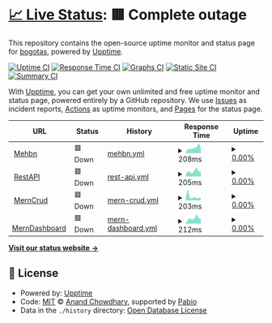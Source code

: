 # [📈 Live Status](https://bogotas.github.io/upptime): <!--live status--> **🟥 Complete outage**

This repository contains the open-source uptime monitor and status page for [bogotas](https://bogotas.github.io/upptime), powered by [Upptime](https://github.com/upptime/upptime).

[![Uptime CI](https://github.com/bogotas/upptime/workflows/Uptime%20CI/badge.svg)](https://github.com/bogotas/upptime/actions?query=workflow%3A%22Uptime+CI%22)
[![Response Time CI](https://github.com/bogotas/upptime/workflows/Response%20Time%20CI/badge.svg)](https://github.com/bogotas/upptime/actions?query=workflow%3A%22Response+Time+CI%22)
[![Graphs CI](https://github.com/bogotas/upptime/workflows/Graphs%20CI/badge.svg)](https://github.com/bogotas/upptime/actions?query=workflow%3A%22Graphs+CI%22)
[![Static Site CI](https://github.com/bogotas/upptime/workflows/Static%20Site%20CI/badge.svg)](https://github.com/bogotas/upptime/actions?query=workflow%3A%22Static+Site+CI%22)
[![Summary CI](https://github.com/bogotas/upptime/workflows/Summary%20CI/badge.svg)](https://github.com/bogotas/upptime/actions?query=workflow%3A%22Summary+CI%22)

With [Upptime](https://upptime.js.org), you can get your own unlimited and free uptime monitor and status page, powered entirely by a GitHub repository. We use [Issues](https://github.com/bogotas/upptime/issues) as incident reports, [Actions](https://github.com/bogotas/upptime/actions) as uptime monitors, and [Pages](https://bogotas.github.io/upptime) for the status page.

<!--start: status pages-->
<!-- This summary is generated by Upptime (https://github.com/upptime/upptime) -->
<!-- Do not edit this manually, your changes will be overwritten -->
<!-- prettier-ignore -->
| URL | Status | History | Response Time | Uptime |
| --- | ------ | ------- | ------------- | ------ |
| <img alt="" src="https://icons.duckduckgo.com/ip3/mehbn.onrender.com.ico" height="13"> [Mehbn](https://mehbn.onrender.com/db-status) | 🟥 Down | [mehbn.yml](https://github.com/atul-albatros/upptime/commits/HEAD/history/mehbn.yml) | <details><summary><img alt="Response time graph" src="./graphs/mehbn/response-time-week.png" height="20"> 208ms</summary><br><a href="https://bogotas.github.io/upptime/history/mehbn"><img alt="Response time 2837" src="https://img.shields.io/endpoint?url=https%3A%2F%2Fraw.githubusercontent.com%2Fatul-albatros%2Fupptime%2FHEAD%2Fapi%2Fmehbn%2Fresponse-time.json"></a><br><a href="https://bogotas.github.io/upptime/history/mehbn"><img alt="24-hour response time 129" src="https://img.shields.io/endpoint?url=https%3A%2F%2Fraw.githubusercontent.com%2Fatul-albatros%2Fupptime%2FHEAD%2Fapi%2Fmehbn%2Fresponse-time-day.json"></a><br><a href="https://bogotas.github.io/upptime/history/mehbn"><img alt="7-day response time 208" src="https://img.shields.io/endpoint?url=https%3A%2F%2Fraw.githubusercontent.com%2Fatul-albatros%2Fupptime%2FHEAD%2Fapi%2Fmehbn%2Fresponse-time-week.json"></a><br><a href="https://bogotas.github.io/upptime/history/mehbn"><img alt="30-day response time 2837" src="https://img.shields.io/endpoint?url=https%3A%2F%2Fraw.githubusercontent.com%2Fatul-albatros%2Fupptime%2FHEAD%2Fapi%2Fmehbn%2Fresponse-time-month.json"></a><br><a href="https://bogotas.github.io/upptime/history/mehbn"><img alt="1-year response time 2837" src="https://img.shields.io/endpoint?url=https%3A%2F%2Fraw.githubusercontent.com%2Fatul-albatros%2Fupptime%2FHEAD%2Fapi%2Fmehbn%2Fresponse-time-year.json"></a></details> | <details><summary><a href="https://bogotas.github.io/upptime/history/mehbn">0.00%</a></summary><a href="https://bogotas.github.io/upptime/history/mehbn"><img alt="All-time uptime 39.94%" src="https://img.shields.io/endpoint?url=https%3A%2F%2Fraw.githubusercontent.com%2Fatul-albatros%2Fupptime%2FHEAD%2Fapi%2Fmehbn%2Fuptime.json"></a><br><a href="https://bogotas.github.io/upptime/history/mehbn"><img alt="24-hour uptime 0.00%" src="https://img.shields.io/endpoint?url=https%3A%2F%2Fraw.githubusercontent.com%2Fatul-albatros%2Fupptime%2FHEAD%2Fapi%2Fmehbn%2Fuptime-day.json"></a><br><a href="https://bogotas.github.io/upptime/history/mehbn"><img alt="7-day uptime 0.00%" src="https://img.shields.io/endpoint?url=https%3A%2F%2Fraw.githubusercontent.com%2Fatul-albatros%2Fupptime%2FHEAD%2Fapi%2Fmehbn%2Fuptime-week.json"></a><br><a href="https://bogotas.github.io/upptime/history/mehbn"><img alt="30-day uptime 39.94%" src="https://img.shields.io/endpoint?url=https%3A%2F%2Fraw.githubusercontent.com%2Fatul-albatros%2Fupptime%2FHEAD%2Fapi%2Fmehbn%2Fuptime-month.json"></a><br><a href="https://bogotas.github.io/upptime/history/mehbn"><img alt="1-year uptime 39.94%" src="https://img.shields.io/endpoint?url=https%3A%2F%2Fraw.githubusercontent.com%2Fatul-albatros%2Fupptime%2FHEAD%2Fapi%2Fmehbn%2Fuptime-year.json"></a></details>
| <img alt="" src="https://icons.duckduckgo.com/ip3/restapi-sq94.onrender.com.ico" height="13"> [RestAPI](https://restapi-sq94.onrender.com/db-status) | 🟥 Down | [rest-api.yml](https://github.com/atul-albatros/upptime/commits/HEAD/history/rest-api.yml) | <details><summary><img alt="Response time graph" src="./graphs/rest-api/response-time-week.png" height="20"> 205ms</summary><br><a href="https://bogotas.github.io/upptime/history/rest-api"><img alt="Response time 2369" src="https://img.shields.io/endpoint?url=https%3A%2F%2Fraw.githubusercontent.com%2Fatul-albatros%2Fupptime%2FHEAD%2Fapi%2Frest-api%2Fresponse-time.json"></a><br><a href="https://bogotas.github.io/upptime/history/rest-api"><img alt="24-hour response time 160" src="https://img.shields.io/endpoint?url=https%3A%2F%2Fraw.githubusercontent.com%2Fatul-albatros%2Fupptime%2FHEAD%2Fapi%2Frest-api%2Fresponse-time-day.json"></a><br><a href="https://bogotas.github.io/upptime/history/rest-api"><img alt="7-day response time 205" src="https://img.shields.io/endpoint?url=https%3A%2F%2Fraw.githubusercontent.com%2Fatul-albatros%2Fupptime%2FHEAD%2Fapi%2Frest-api%2Fresponse-time-week.json"></a><br><a href="https://bogotas.github.io/upptime/history/rest-api"><img alt="30-day response time 2369" src="https://img.shields.io/endpoint?url=https%3A%2F%2Fraw.githubusercontent.com%2Fatul-albatros%2Fupptime%2FHEAD%2Fapi%2Frest-api%2Fresponse-time-month.json"></a><br><a href="https://bogotas.github.io/upptime/history/rest-api"><img alt="1-year response time 2369" src="https://img.shields.io/endpoint?url=https%3A%2F%2Fraw.githubusercontent.com%2Fatul-albatros%2Fupptime%2FHEAD%2Fapi%2Frest-api%2Fresponse-time-year.json"></a></details> | <details><summary><a href="https://bogotas.github.io/upptime/history/rest-api">0.00%</a></summary><a href="https://bogotas.github.io/upptime/history/rest-api"><img alt="All-time uptime 48.71%" src="https://img.shields.io/endpoint?url=https%3A%2F%2Fraw.githubusercontent.com%2Fatul-albatros%2Fupptime%2FHEAD%2Fapi%2Frest-api%2Fuptime.json"></a><br><a href="https://bogotas.github.io/upptime/history/rest-api"><img alt="24-hour uptime 0.00%" src="https://img.shields.io/endpoint?url=https%3A%2F%2Fraw.githubusercontent.com%2Fatul-albatros%2Fupptime%2FHEAD%2Fapi%2Frest-api%2Fuptime-day.json"></a><br><a href="https://bogotas.github.io/upptime/history/rest-api"><img alt="7-day uptime 0.00%" src="https://img.shields.io/endpoint?url=https%3A%2F%2Fraw.githubusercontent.com%2Fatul-albatros%2Fupptime%2FHEAD%2Fapi%2Frest-api%2Fuptime-week.json"></a><br><a href="https://bogotas.github.io/upptime/history/rest-api"><img alt="30-day uptime 48.71%" src="https://img.shields.io/endpoint?url=https%3A%2F%2Fraw.githubusercontent.com%2Fatul-albatros%2Fupptime%2FHEAD%2Fapi%2Frest-api%2Fuptime-month.json"></a><br><a href="https://bogotas.github.io/upptime/history/rest-api"><img alt="1-year uptime 48.71%" src="https://img.shields.io/endpoint?url=https%3A%2F%2Fraw.githubusercontent.com%2Fatul-albatros%2Fupptime%2FHEAD%2Fapi%2Frest-api%2Fuptime-year.json"></a></details>
| <img alt="" src="https://icons.duckduckgo.com/ip3/mern-crud-backend-es7b.onrender.com.ico" height="13"> [MernCrud](https://mern-crud-backend-es7b.onrender.com/db-status) | 🟥 Down | [mern-crud.yml](https://github.com/atul-albatros/upptime/commits/HEAD/history/mern-crud.yml) | <details><summary><img alt="Response time graph" src="./graphs/mern-crud/response-time-week.png" height="20"> 203ms</summary><br><a href="https://bogotas.github.io/upptime/history/mern-crud"><img alt="Response time 2199" src="https://img.shields.io/endpoint?url=https%3A%2F%2Fraw.githubusercontent.com%2Fatul-albatros%2Fupptime%2FHEAD%2Fapi%2Fmern-crud%2Fresponse-time.json"></a><br><a href="https://bogotas.github.io/upptime/history/mern-crud"><img alt="24-hour response time 148" src="https://img.shields.io/endpoint?url=https%3A%2F%2Fraw.githubusercontent.com%2Fatul-albatros%2Fupptime%2FHEAD%2Fapi%2Fmern-crud%2Fresponse-time-day.json"></a><br><a href="https://bogotas.github.io/upptime/history/mern-crud"><img alt="7-day response time 203" src="https://img.shields.io/endpoint?url=https%3A%2F%2Fraw.githubusercontent.com%2Fatul-albatros%2Fupptime%2FHEAD%2Fapi%2Fmern-crud%2Fresponse-time-week.json"></a><br><a href="https://bogotas.github.io/upptime/history/mern-crud"><img alt="30-day response time 2199" src="https://img.shields.io/endpoint?url=https%3A%2F%2Fraw.githubusercontent.com%2Fatul-albatros%2Fupptime%2FHEAD%2Fapi%2Fmern-crud%2Fresponse-time-month.json"></a><br><a href="https://bogotas.github.io/upptime/history/mern-crud"><img alt="1-year response time 2199" src="https://img.shields.io/endpoint?url=https%3A%2F%2Fraw.githubusercontent.com%2Fatul-albatros%2Fupptime%2FHEAD%2Fapi%2Fmern-crud%2Fresponse-time-year.json"></a></details> | <details><summary><a href="https://bogotas.github.io/upptime/history/mern-crud">0.00%</a></summary><a href="https://bogotas.github.io/upptime/history/mern-crud"><img alt="All-time uptime 47.77%" src="https://img.shields.io/endpoint?url=https%3A%2F%2Fraw.githubusercontent.com%2Fatul-albatros%2Fupptime%2FHEAD%2Fapi%2Fmern-crud%2Fuptime.json"></a><br><a href="https://bogotas.github.io/upptime/history/mern-crud"><img alt="24-hour uptime 0.00%" src="https://img.shields.io/endpoint?url=https%3A%2F%2Fraw.githubusercontent.com%2Fatul-albatros%2Fupptime%2FHEAD%2Fapi%2Fmern-crud%2Fuptime-day.json"></a><br><a href="https://bogotas.github.io/upptime/history/mern-crud"><img alt="7-day uptime 0.00%" src="https://img.shields.io/endpoint?url=https%3A%2F%2Fraw.githubusercontent.com%2Fatul-albatros%2Fupptime%2FHEAD%2Fapi%2Fmern-crud%2Fuptime-week.json"></a><br><a href="https://bogotas.github.io/upptime/history/mern-crud"><img alt="30-day uptime 47.77%" src="https://img.shields.io/endpoint?url=https%3A%2F%2Fraw.githubusercontent.com%2Fatul-albatros%2Fupptime%2FHEAD%2Fapi%2Fmern-crud%2Fuptime-month.json"></a><br><a href="https://bogotas.github.io/upptime/history/mern-crud"><img alt="1-year uptime 47.77%" src="https://img.shields.io/endpoint?url=https%3A%2F%2Fraw.githubusercontent.com%2Fatul-albatros%2Fupptime%2FHEAD%2Fapi%2Fmern-crud%2Fuptime-year.json"></a></details>
| <img alt="" src="https://icons.duckduckgo.com/ip3/merndashboardbackend.onrender.com.ico" height="13"> [MernDashboard](https://merndashboardbackend.onrender.com/db-status) | 🟥 Down | [mern-dashboard.yml](https://github.com/atul-albatros/upptime/commits/HEAD/history/mern-dashboard.yml) | <details><summary><img alt="Response time graph" src="./graphs/mern-dashboard/response-time-week.png" height="20"> 212ms</summary><br><a href="https://bogotas.github.io/upptime/history/mern-dashboard"><img alt="Response time 1563" src="https://img.shields.io/endpoint?url=https%3A%2F%2Fraw.githubusercontent.com%2Fatul-albatros%2Fupptime%2FHEAD%2Fapi%2Fmern-dashboard%2Fresponse-time.json"></a><br><a href="https://bogotas.github.io/upptime/history/mern-dashboard"><img alt="24-hour response time 170" src="https://img.shields.io/endpoint?url=https%3A%2F%2Fraw.githubusercontent.com%2Fatul-albatros%2Fupptime%2FHEAD%2Fapi%2Fmern-dashboard%2Fresponse-time-day.json"></a><br><a href="https://bogotas.github.io/upptime/history/mern-dashboard"><img alt="7-day response time 212" src="https://img.shields.io/endpoint?url=https%3A%2F%2Fraw.githubusercontent.com%2Fatul-albatros%2Fupptime%2FHEAD%2Fapi%2Fmern-dashboard%2Fresponse-time-week.json"></a><br><a href="https://bogotas.github.io/upptime/history/mern-dashboard"><img alt="30-day response time 1563" src="https://img.shields.io/endpoint?url=https%3A%2F%2Fraw.githubusercontent.com%2Fatul-albatros%2Fupptime%2FHEAD%2Fapi%2Fmern-dashboard%2Fresponse-time-month.json"></a><br><a href="https://bogotas.github.io/upptime/history/mern-dashboard"><img alt="1-year response time 1563" src="https://img.shields.io/endpoint?url=https%3A%2F%2Fraw.githubusercontent.com%2Fatul-albatros%2Fupptime%2FHEAD%2Fapi%2Fmern-dashboard%2Fresponse-time-year.json"></a></details> | <details><summary><a href="https://bogotas.github.io/upptime/history/mern-dashboard">0.00%</a></summary><a href="https://bogotas.github.io/upptime/history/mern-dashboard"><img alt="All-time uptime 46.73%" src="https://img.shields.io/endpoint?url=https%3A%2F%2Fraw.githubusercontent.com%2Fatul-albatros%2Fupptime%2FHEAD%2Fapi%2Fmern-dashboard%2Fuptime.json"></a><br><a href="https://bogotas.github.io/upptime/history/mern-dashboard"><img alt="24-hour uptime 0.00%" src="https://img.shields.io/endpoint?url=https%3A%2F%2Fraw.githubusercontent.com%2Fatul-albatros%2Fupptime%2FHEAD%2Fapi%2Fmern-dashboard%2Fuptime-day.json"></a><br><a href="https://bogotas.github.io/upptime/history/mern-dashboard"><img alt="7-day uptime 0.00%" src="https://img.shields.io/endpoint?url=https%3A%2F%2Fraw.githubusercontent.com%2Fatul-albatros%2Fupptime%2FHEAD%2Fapi%2Fmern-dashboard%2Fuptime-week.json"></a><br><a href="https://bogotas.github.io/upptime/history/mern-dashboard"><img alt="30-day uptime 46.73%" src="https://img.shields.io/endpoint?url=https%3A%2F%2Fraw.githubusercontent.com%2Fatul-albatros%2Fupptime%2FHEAD%2Fapi%2Fmern-dashboard%2Fuptime-month.json"></a><br><a href="https://bogotas.github.io/upptime/history/mern-dashboard"><img alt="1-year uptime 46.73%" src="https://img.shields.io/endpoint?url=https%3A%2F%2Fraw.githubusercontent.com%2Fatul-albatros%2Fupptime%2FHEAD%2Fapi%2Fmern-dashboard%2Fuptime-year.json"></a></details>

<!--end: status pages-->

[**Visit our status website →**](https://bogotas.github.io/upptime)

## 📄 License

- Powered by: [Upptime](https://github.com/upptime/upptime)
- Code: [MIT](./LICENSE) © [Anand Chowdhary](https://anandchowdhary.com), supported by [Pabio](https://pabio.com)
- Data in the `./history` directory: [Open Database License](https://opendatacommons.org/licenses/odbl/1-0/)
